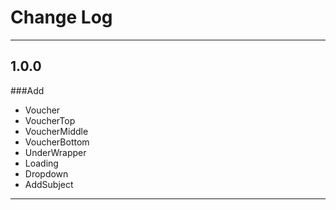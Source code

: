 # Change Log
----

## 1.0.0
###Add
* Voucher
* VoucherTop
* VoucherMiddle
* VoucherBottom
* UnderWrapper
* Loading
* Dropdown
* AddSubject

----